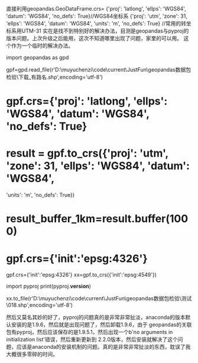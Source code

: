 直接利用geopandas.GeoDataFrame.crs=
{'proj': 'latlong', 'ellps': 'WGS84', 'datum': 'WGS84', 'no_defs': True}//WGS84坐标系
{'proj': 'utm', 'zone': 31, 'ellps': 'WGS84', 'datum': 'WGS84', 'units': 'm', 'no_defs': True}
//常用的转坐标系用UTM-31
实在是找不到特别好的解决办法，目测是geopandas与pyproj的版本问题。上次升级之后能用，这次不知道哪里出现了问题，家里的可以用。
这个作为一个临时的解决办法。


import geopandas as gpd

gpf=gpd.read_file(r'D:\muyuchenzi\code\current\JustFun\geopandas数据包检验\下载_有路名.shp',encoding='utf-8')

# gpf.crs={'proj': 'latlong', 'ellps': 'WGS84', 'datum': 'WGS84', 'no_defs': True}
# result = gpf.to_crs({'proj': 'utm', 'zone': 31, 'ellps': 'WGS84', 'datum': 'WGS84',
 'units': 'm', 'no_defs': True})
#
# result_buffer_1km=result.buffer(1000)
# gpf.crs={'init':'epsg:4326'}

gpf.crs={'init':'epsg:4326'}
xx=gpf.to_crs({'init':'epsg:4549'})

import pyproj
print(pyproj.__version__)

xx.to_file(r'D:\muyuchenzi\code\current\JustFun\geopandas数据包检验\测试\018.shp',encoding='utf-8')

然后又莫名其妙的好了，pyproj的问题真的是非常非常扯淡，anaconda的版本默认安装的是1.9.6，然后就是出现问题了，然后卸载1.9.6，由于
geopandas的关联包有pyproj，然后应该保存的是1.9.5.1，然后出现一个b'no arguments in initialization list'错误，然后重新更新到
2.2.0版本，然后安装就解决了这个问题，应该是anaconda的安装机制的问题。真的是非常非常扯淡的东西，耽误了我大概很多零碎的时间。